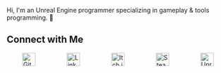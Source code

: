 Hi, I'm an Unreal Engine programmer specializing in gameplay & tools programming. 👋

## Connect with Me

<div style="display: flex; justify-content: space-around; align-items: center;">
    <a href="https://github.com/PullsarDev" style="margin: 0 10px;">
        <img src="https://img.shields.io/badge/-181717?style=for-the-badge&logo=github" alt="GitHub" style="height: 30px;">
    </a>
    <a href="https://www.linkedin.com/in/akpinarab/" style="margin: 0 10px;">
        <img src="https://img.shields.io/badge/-0077B5?style=for-the-badge&logo=linkedin" alt="LinkedIn" style="height: 30px;">
    </a>
    <a href="https://pullsar.itch.io/" style="margin: 0 10px;">
        <img src="https://img.shields.io/badge/-FA5C5C?style=for-the-badge&logo=itch.io&logoColor=white" alt="Itch.io" style="height: 30px;">
    </a>
    <a href="https://steamcommunity.com/id/PullsarDev/" style="margin: 0 10px;">
        <img src="https://img.shields.io/badge/-000000?style=for-the-badge&logo=steam" alt="Steam" style="height: 30px;">
    </a>
    <a href="https://dev.epicgames.com/community/profile/672D/Pullsar" style="margin: 0 10px;">
        <img src="https://img.shields.io/badge/-0E1128?style=for-the-badge&logo=unreal-engine&logoColor=white" alt="Unreal Engine Community" style="height: 30px;">
    </a>
</div>
